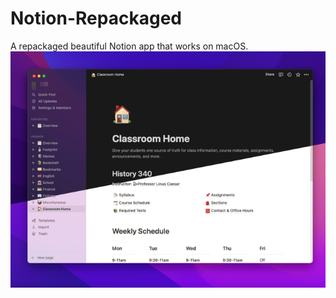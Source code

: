 # Notion-Repackaged
A repackaged beautiful Notion app that works on macOS.
![Image text](img/IMG_0148.PNG)
